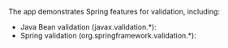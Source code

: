 The app demonstrates Spring features for validation, including:
- Java Bean validation (javax.validation.\*): 
- Spring validation (org.springframework.validation.\*): 
